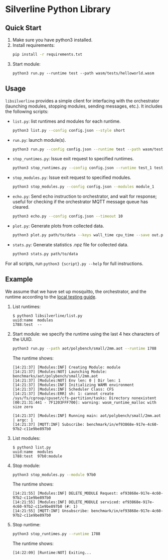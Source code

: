 # Silverline Python Library

## Quick Start

1. Make sure you have python3 installed.
2. Install requirements:
    ```sh
    pip install -r requirements.txt
    ```
3. Start module:
    ```
    python3 run.py --runtime test --path wasm/tests/helloworld.wasm
    ```

## Usage

```libsilverline``` provides a simple client for interfacing with the orchestrator (launching modules, stopping modules, sending messages, etc.). It includes the following scripts:

- ```list.py```: list runtimes and modules for each runtime.
    ```sh
    python3 list.py --config config.json --style short
    ```

- ```run.py```: launch module(s).
    ```sh
    python3 run.py --config config.json --runtime test --path wasm/tests/helloworld.wasm --name test_helloworld
    ```

- ```stop_runtimes.py```: Issue exit request to specified runtimes.
    ```sh
    python3 stop_runtimes.py --config config.json --runtime test_1 test_2
    ```

- ```stop_modules.py```: Issue exit request to specified modules.
    ```sh
    python3 stop_modules.py --config config.json --modules module_1
    ```

- ```echo.py```: Send echo instruction to orchestrator, and wait for response; useful for checking if the orchestrator MQTT message queue has cleared.
    ```sh
    python3 echo.py --config config.json --timeout 10
    ```

- ```plot.py```: Generate plots from collected data.
    ```sh
    python3 plot.py path/to/data --keys wall_time cpu_time --save out.png
    ```

- ```stats.py```: Generate statistics .npz file for collected data.
    ```sh
    python3 stats.py path/to/data
    ```

For all scripts, run ```python3 {script}.py --help``` for full instructions.

## Example

We assume that we have set up mosquitto, the orchestrator, and the runtime according to the [local testing guide](https://github.com/SilverLineFramework/silverline/wiki/Local-Testing-Guide).

1. List runtimes:
    ```
    $ python3 libsilverline/list.py
    uuid:name  modules
    1788:test  --
    ```

2. Start module: we specify the runtime using the last 4 hex characters of the UUID.
    ```sh
    python3 run.py --path aot/polybench/small/2mm.aot --runtime 1788
    ```

    The runtime shows:
    ```
    [14:21:37] [Modules:INF] Creating Module: module
    [14:21:37] [Modules:NOT] Launching Module: benchmarks/aot/polybench/small/2mm.aot
    [14:21:37] [Modules:NOT] Env len: 0 | Dir len: 1
    [14:21:37] [Modules:INF] Initializing WAMR environment
    [14:21:37] [Modules:INF] Scheduler Class: CFS
    [14:21:37] [Modules:ERR] sh: 1: cannot create /sys/fs/cgroup/cpuset/cfs-partition/tasks: Directory nonexistent
    [00:21:31:441 - 7F1203FFF700]: warning: wasm_runtime_malloc with size zero

    [14:21:37] [Modules:INF] Running main: aot/polybench/small/2mm.aot | argc: 1
    [14:21:37] [MQTT:INF] Subscribe: benchmark/in/ef93868e-917e-4c60-97b2-c11e9be897b0
    ```

3. List modules:
    ```
    $ python3 list.py
    uuid:name  modules
    1788:test  97b0:module
    ```

4. Stop module:
    ```sh
    python3 stop_modules.py --module 97b0
    ```

    The runtime shows:
    ```
    [14:21:55] [Modules:INF] DELETE_MODULE Request: ef93868e-917e-4c60-97b2-c11e9be897b0
    [14:21:55] [Modules:INF] DELETE_MODULE serviced: ef93868e-917e-4c60-97b2-c11e9be897b0 (#: 1)
    [14:21:55] [MQTT:INF] Unsubscribe: benchmark/in/ef93868e-917e-4c60-97b2-c11e9be897b0
    ```

5. Stop runtime:
    ```sh
    python3 stop_runtimes.py --runtime 1788
    ```

    The runtime shows:
    ```
    [14:22:09] [Runtime:NOT] Exiting...
    ```
